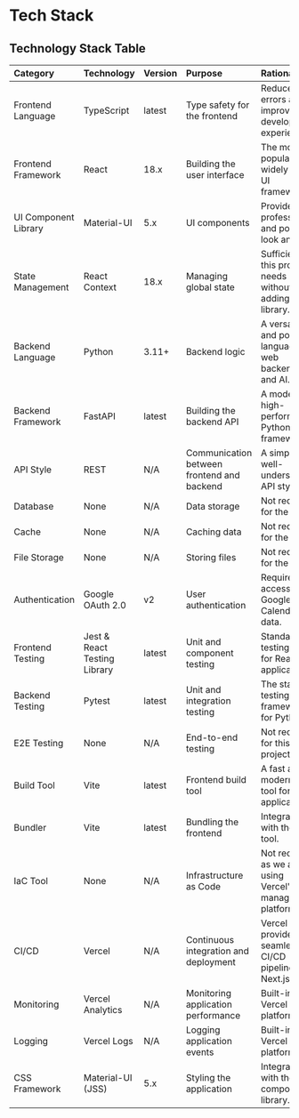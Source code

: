 # Tech Stack

## Technology Stack Table

| Category             | Technology                   | Version | Purpose                                    | Rationale                                                     |
| :------------------- | :--------------------------- | :------ | :----------------------------------------- | :------------------------------------------------------------ |
| Frontend Language    | TypeScript                   | latest  | Type safety for the frontend               | Reduces errors and improves developer experience.             |
| Frontend Framework   | React                        | 18.x    | Building the user interface                | The most popular and widely used UI framework.                |
| UI Component Library | Material-UI                  | 5.x     | UI components                              | Provides a professional and polished look and feel.           |
| State Management     | React Context                | 18.x    | Managing global state                      | Sufficient for this project's needs without adding a library. |
| Backend Language     | Python                       | 3.11+   | Backend logic                              | A versatile and popular language for web backends and AI.     |
| Backend Framework    | FastAPI                      | latest  | Building the backend API                   | A modern, high-performance Python web framework.              |
| API Style            | REST                         | N/A     | Communication between frontend and backend | A simple and well-understood API style.                       |
| Database             | None                         | N/A     | Data storage                               | Not required for the MVP.                                     |
| Cache                | None                         | N/A     | Caching data                               | Not required for the MVP.                                     |
| File Storage         | None                         | N/A     | Storing files                              | Not required for the MVP.                                     |
| Authentication       | Google OAuth 2.0             | v2      | User authentication                        | Required to access Google Calendar data.                      |
| Frontend Testing     | Jest & React Testing Library | latest  | Unit and component testing                 | Standard testing tools for React applications.                |
| Backend Testing      | Pytest                       | latest  | Unit and integration testing               | The standard testing framework for Python.                    |
| E2E Testing          | None                         | N/A     | End-to-end testing                         | Not required for this demo project.                           |
| Build Tool           | Vite                         | latest  | Frontend build tool                        | A fast and modern build tool for React applications.          |
| Bundler              | Vite                         | latest  | Bundling the frontend                      | Integrated with the build tool.                               |
| IaC Tool             | None                         | N/A     | Infrastructure as Code                     | Not required as we are using Vercel's managed platform.       |
| CI/CD                | Vercel                       | N/A     | Continuous integration and deployment      | Vercel provides a seamless CI/CD pipeline for Next.js/React.  |
| Monitoring           | Vercel Analytics             | N/A     | Monitoring application performance         | Built-in to the Vercel platform.                              |
| Logging              | Vercel Logs                  | N/A     | Logging application events                 | Built-in to the Vercel platform.                              |
| CSS Framework        | Material-UI (JSS)            | 5.x     | Styling the application                    | Integrated with the component library.                        |
